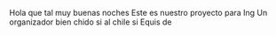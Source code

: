 Hola que tal muy buenas noches
Este es nuestro proyecto para Ing
Un organizador bien chido si al chile si
Equis de
